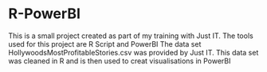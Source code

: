 # R-PowerBI
This is a small project created as part of my training with Just IT. The tools used for this project are R Script and PowerBI
The data set HollywoodsMostProfitableStories.csv was provided by Just IT.
This data set was cleaned in R and is then used to creat visualisations in PowerBI
